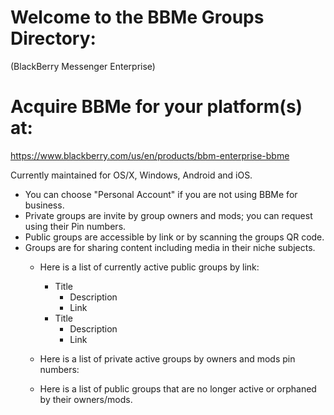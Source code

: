 # Welcome to the BBMe Groups Directory:
(BlackBerry Messenger Enterprise)

# Acquire BBMe for your platform(s) at:
https://www.blackberry.com/us/en/products/bbm-enterprise-bbme

Currently maintained for OS/X, Windows, Android and iOS.
* You can choose "Personal Account" if you are not using BBMe for business.
* Private groups are invite by group owners and mods; you can request using their Pin numbers.
* Public groups are accessible by link or by scanning the groups QR code.
* Groups are for sharing content including media in their niche subjects.
  - Here is a list of currently active public groups by link:
    - Title
      - Description
      - Link
    - Title
      - Description
      - Link
    
  - Here is a list of private active groups by owners and mods pin numbers:
  - Here is a list of public groups that are no longer active or orphaned by their owners/mods.
